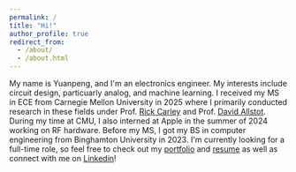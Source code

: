 ```yaml
---
permalink: /
title: "Hi!"
author_profile: true
redirect_from: 
  - /about/
  - /about.html
---
```


My name is Yuanpeng, and I'm an electronics engineer. My interests include circuit design, particuarly analog, and machine learning. I received my MS in ECE from Carnegie Mellon University in 2025 where I primarily conducted research in these fields under Prof. [Rick Carley](https://www.ece.cmu.edu/directory/bios/carley-rick.html) and Prof. [David Allstot](https://ieeexplore.ieee.org/author/37275544000). During my time at CMU, I also interned at Apple in the summer of 2024 working on RF hardware. Before my MS, I got my BS in computer engineering from Binghamton University in 2023. I'm currently looking for a full-time role, so feel free to check out my [portfolio](/portfolio/) and [resume](/files/Resume_7.8.25.pdf) as well as connect with me on [Linkedin](https://www.linkedin.com/in/yuanpeng-zhang/)!
